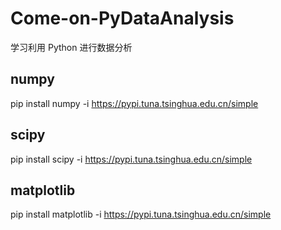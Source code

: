 # Come-on-PyDataAnalysis
学习利用 Python 进行数据分析

## numpy  
pip install numpy -i https://pypi.tuna.tsinghua.edu.cn/simple  
## scipy  
pip install scipy -i https://pypi.tuna.tsinghua.edu.cn/simple  
## matplotlib  
pip install matplotlib -i https://pypi.tuna.tsinghua.edu.cn/simple  

